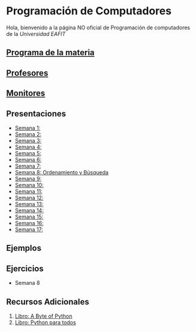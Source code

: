 # Programación de Computadores

Hola, bienvenido a la página NO oficial de Programación de computadores de la _Universidad EAFIT_

## [Programa de la materia](https://drive.google.com/open?id=0B0tZOopbjoslRHEzc1luZDZQZlE)

## [Profesores](profesores/profes.md)

## [Monitores](monitores.md)

## Presentaciones

  + [Semana 1:](presentaciones/s1.md)
  + [Semana 2:](presentaciones/s2.md)
  + [Semana 3:](presentaciones/s3.md)
  + [Semana 4:](presentaciones/s4.md)
  + [Semana 5:](presentaciones/s5.md)
  + [Semana 6:](presentaciones/s6.md)
  + [Semana 7:](presentaciones/s7.md)
  + [Semana 8: Ordenamiento y Búsqueda](presentaciones/s8.md)
  + [Semana 9:](presentaciones/s9.md)
  + [Semana 10:](presentaciones/s10.md)
  + [Semana 11:](presentaciones/s11.md)
  + [Semana 12:](presentaciones/s12.md)
  + [Semana 13:](presentaciones/s13.md)
  + [Semana 14:](presentaciones/s14.md)
  + [Semana 15:](presentaciones/s15.md)
  + [Semana 16:](presentaciones/s16.md)
  + [Semana 17:](presentaciones/s17.md)


## Ejemplos



## Ejercicios
  - Semana 8

## Recursos Adicionales

1. [Libro: A Byte of Python](https://python.swaroopch.com/)
1. [Libro: Python para todos](https://launchpadlibrarian.net/18980633/Python%20para%20todos.pdf)
